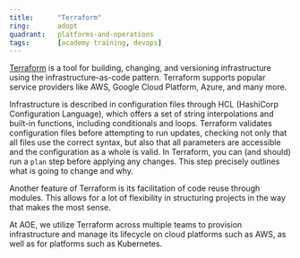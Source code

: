 ```yaml
---
title:      "Terraform"
ring:       adopt
quadrant:   platforms-and-operations
tags:       [academy training, devops]
---
```


[Terraform](https://www.terraform.io/) is a tool for building, changing, and versioning infrastructure using the infrastructure-as-code pattern. Terraform supports popular service providers like AWS, Google Cloud Platform, Azure, and many more.

Infrastructure is described in configuration files through HCL (HashiCorp Configuration Language), which offers a set of string interpolations and built-in functions, including conditionals and loops. Terraform validates configuration files before attempting to run updates, checking not only that all files use the correct syntax, but also that all parameters are accessible and the configuration as a whole is valid. In Terraform, you can (and should) run a `plan` step before applying any changes. This step precisely outlines what is going to change and why.

Another feature of Terraform is its facilitation of code reuse through modules. This allows for a lot of flexibility in structuring projects in the way that makes the most sense.

At AOE, we utilize Terraform across multiple teams to provision infrastructure and manage its lifecycle on cloud platforms such as AWS, as well as for platforms such as Kubernetes.
